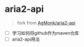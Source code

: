 # aria2-api

> fork from [AgMonk/aria2-api](https://github.com/AgMonk/aria2-api)

-[ ] 学习如何将github作为maven仓库
-[ ] aria2-api用法
